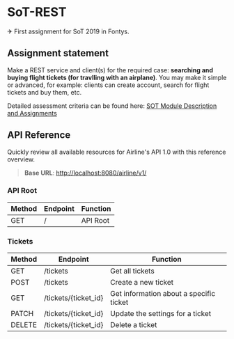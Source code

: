 # SoT-REST

✈ First assignment for SoT 2019 in Fontys.

## Assignment statement

Make a REST service and client(s) for the required case: **searching and buying flight tickets (for travlling with an airplane)**. You may make it simple or advanced, for example: clients can create account, search for flight tickets and buy them, etc.

Detailed assessment criteria can be found here: [SOT Module Description and Assignments](SOT_Module_Description_and_Assignments.pdf) 

## API Reference

Quickly review all available resources for Airline's API 1.0 with this reference overview.

> **Base URL**: [http://localhost:8080/airline/v1/](http://localhost:8080/airline/v1/)

### API Root

| Method | Endpoint | Function |
|--------|----------|----------|
| GET    | /        | API Root |

### Tickets

| Method | Endpoint | Function |
|--------|----------|----------|
| GET    | /tickets | Get all tickets |
| POST   | /tickets | Create a new ticket |
| GET    | /tickets/{ticket_id} | Get information about a specific ticket |
| PATCH  | /tickets/{ticket_id} | Update the settings for a ticket |
| DELETE | /tickets/{ticket_id} | Delete a ticket |
